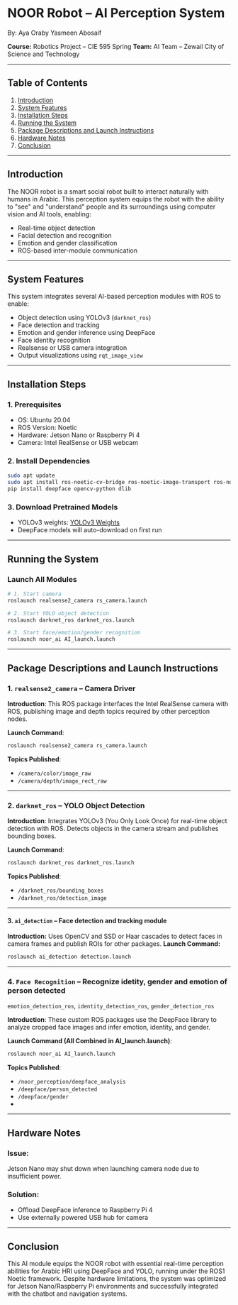 # NOOR Robot – AI Perception System

By:
Aya Oraby 
Yasmeen Abosaif 

**Course:** Robotics Project – CIE 595 Spring
**Team:** AI Team – Zewail City of Science and Technology

---

## Table of Contents

1. [Introduction](#introduction)
2. [System Features](#system-features)
3. [Installation Steps](#installation-steps)
4. [Running the System](#running-the-system)
5. [Package Descriptions and Launch Instructions](#package-descriptions-and-launch-instructions)
6. [Hardware Notes](#hardware-notes)
7. [Conclusion](#conclusion)

---

## Introduction

The NOOR robot is a smart social robot built to interact naturally with humans in Arabic. This perception system equips the robot with the ability to "see" and "understand" people and its surroundings using computer vision and AI tools, enabling:

* Real-time object detection
* Facial detection and recognition
* Emotion and gender classification
* ROS-based inter-module communication

---

## System Features

This system integrates several AI-based perception modules with ROS to enable:

* Object detection using YOLOv3 (`darknet_ros`)
* Face detection and tracking
* Emotion and gender inference using DeepFace
* Face identity recognition
* Realsense or USB camera integration
* Output visualizations using `rqt_image_view`

---

## Installation Steps

### 1. Prerequisites

* OS: Ubuntu 20.04
* ROS Version: Noetic
* Hardware: Jetson Nano or Raspberry Pi 4
* Camera: Intel RealSense or USB webcam



### 2. Install Dependencies

```bash
sudo apt update
sudo apt install ros-noetic-cv-bridge ros-noetic-image-transport ros-noetic-vision-msgs
pip install deepface opencv-python dlib
```

### 3. Download Pretrained Models

* YOLOv3 weights: [YOLOv3 Weights](https://pjreddie.com/media/files/yolov3.weights)
* DeepFace models will auto-download on first run

---

## Running the System

### Launch All Modules

```bash
# 1. Start camera
roslaunch realsense2_camera rs_camera.launch

# 2. Start YOLO object detection
roslaunch darknet_ros darknet_ros.launch

# 3. Start face/emotion/gender recognition
roslaunch noor_ai AI_launch.launch
```

---

## Package Descriptions and Launch Instructions

### 1. `realsense2_camera` – Camera Driver

**Introduction**:
This ROS package interfaces the Intel RealSense camera with ROS, publishing image and depth topics required by other perception nodes.

**Launch Command**:

```bash
roslaunch realsense2_camera rs_camera.launch
```

**Topics Published**:

* `/camera/color/image_raw`
* `/camera/depth/image_rect_raw`

---

### 2. `darknet_ros` – YOLO Object Detection

**Introduction**:
Integrates YOLOv3 (You Only Look Once) for real-time object detection with ROS. Detects objects in the camera stream and publishes bounding boxes.

**Launch Command**:

```bash
roslaunch darknet_ros darknet_ros.launch
```

**Topics Published**:

* `/darknet_ros/bounding_boxes`
* `/darknet_ros/detection_image`

---

#### 3. `ai_detection` – Face detection and tracking module

**Introduction:** Uses OpenCV and SSD or Haar cascades to detect faces in camera frames and publish ROIs for other packages.
**Launch Command:**

```bash
roslaunch ai_detection detection.launch
```

---

### 4.  `Face Recognition` – Recognize idetity, gender and emotion of person detected
`emotion_detection_ros`, `identity_detection_ros`, `gender_detection_ros`

**Introduction**:
These custom ROS packages use the DeepFace library to analyze cropped face images and infer emotion, identity, and gender.

**Launch Command (All Combined in AI\_launch.launch)**:

```bash
roslaunch noor_ai AI_launch.launch
```

**Topics Published**:

* `/noor_perception/deepface_analysis`
* `/deepface/person_detected`
* `/deepface/gender`
* 

---

## Hardware Notes

### Issue:

Jetson Nano may shut down when launching camera node due to insufficient power.

### Solution:

* Offload DeepFace inference to Raspberry Pi 4
* Use externally powered USB hub for camera

---

## Conclusion

This AI module equips the NOOR robot with essential real-time perception abilities for Arabic HRI using DeepFace and YOLO, running under the ROS1 Noetic framework. Despite hardware limitations, the system was optimized for Jetson Nano/Raspberry Pi environments and successfully integrated with the chatbot and navigation systems.

